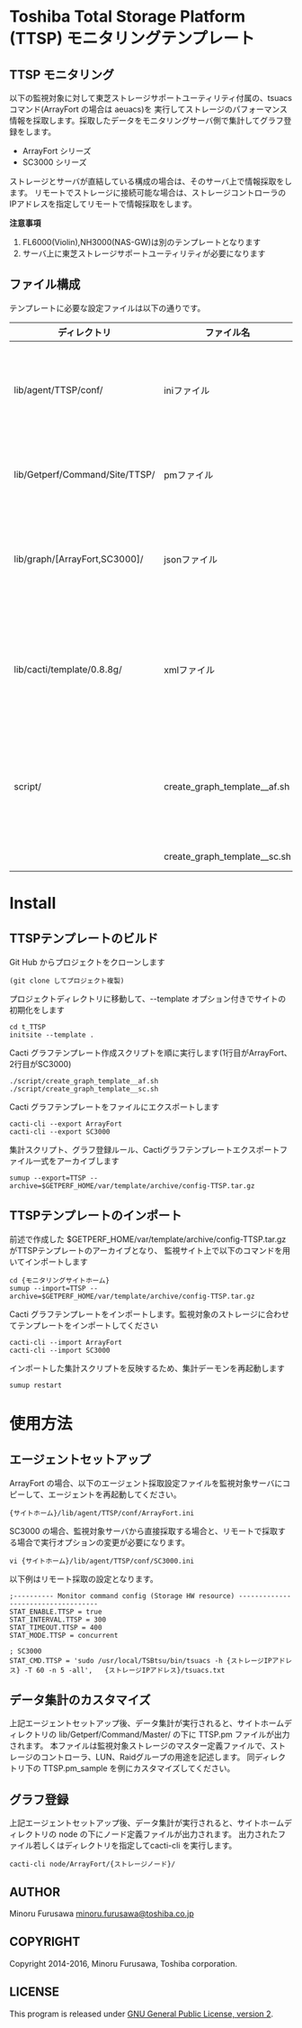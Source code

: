 Toshiba Total Storage Platform (TTSP) モニタリングテンプレート
===============================================

TTSP モニタリング
-------------

以下の監視対象に対して東芝ストレージサポートユーティリティ付属の、tsuacsコマンド(ArrayFort の場合は aeuacs)を
実行してストレージのパフォーマンス情報を採取します。採取したデータをモニタリングサーバ側で集計してグラフ登録をします。

* ArrayFort シリーズ
* SC3000 シリーズ

ストレージとサーバが直結している構成の場合は、そのサーバ上で情報採取をします。
リモートでストレージに接続可能な場合は、ストレージコントローラのIPアドレスを指定してリモートで情報採取をします。

**注意事項**

1. FL6000(Violin),NH3000(NAS-GW)は別のテンプレートとなります
2. サーバ上に東芝ストレージサポートユーティリティが必要になります

ファイル構成
-------

テンプレートに必要な設定ファイルは以下の通りです。

|          ディレクトリ          |          ファイル名          |                  用途                 |      備考      |
|--------------------------------|------------------------------|---------------------------------------|----------------|
| lib/agent/TTSP/conf/           | iniファイル                  | エージェント採取設定ファイル          |                |
| lib/Getperf/Command/Site/TTSP/ | pmファイル                   | データ集計スクリプト                  |                |
| lib/graph/[ArrayFort,SC3000]/  | jsonファイル                 | グラフテンプレート登録ルール          | カスタマイズ用 |
| lib/cacti/template/0.8.8g/     | xmlファイル                  | Cactiテンプレートエクスポートファイル |                |
| script/                        | create_graph_template__af.sh | グラフテンプレート登録スクリプト      | ArrayFort用    |
|                                | create_graph_template__sc.sh |                                       | SC3000用       |

Install
=====

TTSPテンプレートのビルド
-------------------

Git Hub からプロジェクトをクローンします

	(git clone してプロジェクト複製)

プロジェクトディレクトリに移動して、--template オプション付きでサイトの初期化をします

	cd t_TTSP
	initsite --template .

Cacti グラフテンプレート作成スクリプトを順に実行します(1行目がArrayFort、2行目がSC3000)

	./script/create_graph_template__af.sh
	./script/create_graph_template__sc.sh

Cacti グラフテンプレートをファイルにエクスポートします

	cacti-cli --export ArrayFort
	cacti-cli --export SC3000

集計スクリプト、グラフ登録ルール、Cactiグラフテンプレートエクスポートファイル一式をアーカイブします

	sumup --export=TTSP --archive=$GETPERF_HOME/var/template/archive/config-TTSP.tar.gz

TTSPテンプレートのインポート
---------------------

前述で作成した $GETPERF_HOME/var/template/archive/config-TTSP.tar.gz がTTSPテンプレートのアーカイブとなり、
監視サイト上で以下のコマンドを用いてインポートします

	cd {モニタリングサイトホーム}
	sumup --import=TTSP --archive=$GETPERF_HOME/var/template/archive/config-TTSP.tar.gz

Cacti グラフテンプレートをインポートします。監視対象のストレージに合わせてテンプレートをインポートしてください

	cacti-cli --import ArrayFort
	cacti-cli --import SC3000

インポートした集計スクリプトを反映するため、集計デーモンを再起動します

	sumup restart

使用方法
=====

エージェントセットアップ
--------------------

ArrayFort の場合、以下のエージェント採取設定ファイルを監視対象サーバにコピーして、エージェントを再起動してください。

	{サイトホーム}/lib/agent/TTSP/conf/ArrayFort.ini

SC3000 の場合、監視対象サーバから直接採取する場合と、リモートで採取する場合で実行オプションの変更が必要になります。

	vi {サイトホーム}/lib/agent/TTSP/conf/SC3000.ini

以下例はリモート採取の設定となります。

	;---------- Monitor command config (Storage HW resource) -----------------------------------
	STAT_ENABLE.TTSP = true
	STAT_INTERVAL.TTSP = 300
	STAT_TIMEOUT.TTSP = 400
	STAT_MODE.TTSP = concurrent

	; SC3000
	STAT_CMD.TTSP = 'sudo /usr/local/TSBtsu/bin/tsuacs -h {ストレージIPアドレス} -T 60 -n 5 -all',   {ストレージIPアドレス}/tsuacs.txt

データ集計のカスタマイズ
--------------------

上記エージェントセットアップ後、データ集計が実行されると、サイトホームディレクトリの lib/Getperf/Command/Master/ の下に TTSP.pm ファイルが出力されます。
本ファイルは監視対象ストレージのマスター定義ファイルで、ストレージのコントローラ、LUN、Raidグループの用途を記述します。
同ディレクトリ下の TTSP.pm_sample を例にカスタマイズしてください。

グラフ登録
-----------------

上記エージェントセットアップ後、データ集計が実行されると、サイトホームディレクトリの node の下にノード定義ファイルが出力されます。
出力されたファイル若しくはディレクトリを指定してcacti-cli を実行します。

	cacti-cli node/ArrayFort/{ストレージノード}/

AUTHOR
-----------

Minoru Furusawa <minoru.furusawa@toshiba.co.jp>

COPYRIGHT
-----------

Copyright 2014-2016, Minoru Furusawa, Toshiba corporation.

LICENSE
-----------

This program is released under [GNU General Public License, version 2](http://www.gnu.org/licenses/gpl-2.0.html).
